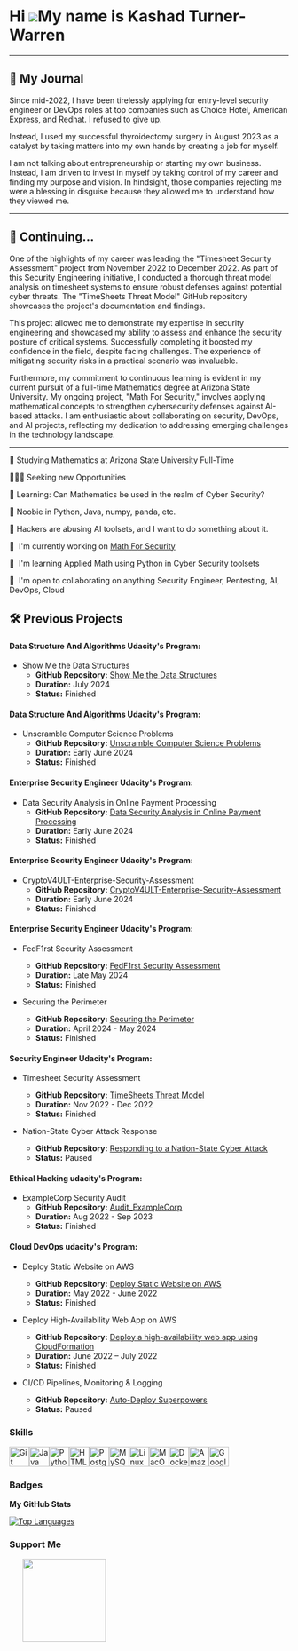  Hi ![](https://user-images.githubusercontent.com/18350557/176309783-0785949b-9127-417c-8b55-ab5a4333674e.gif)My name is Kashad Turner-Warren
============================================================================================================================================

-------
📖 My Journal
-------
Since mid-2022, I have been tirelessly applying for entry-level security engineer or DevOps roles at top companies such as Choice Hotel, American Express, and Redhat. I refused to give up.

Instead, I used my successful thyroidectomy surgery in August 2023 as a catalyst by taking matters into my own hands by creating a job for myself. 

I am not talking about entrepreneurship or starting my own business. Instead, I am driven to invest in myself by taking control of my career and finding my purpose and vision. In hindsight, those companies rejecting me were a blessing in disguise because they allowed me to understand how they viewed me.

-------
📖 Continuing...
-------

One of the highlights of my career was leading the "Timesheet Security Assessment" project from November 2022 to December 2022. As part of this Security Engineering initiative, I conducted a thorough threat model analysis on timesheet systems to ensure robust defenses against potential cyber threats. The "TimeSheets Threat Model" GitHub repository showcases the project's documentation and findings.

This project allowed me to demonstrate my expertise in security engineering and showcased my ability to assess and enhance the security posture of critical systems. Successfully completing it boosted my confidence in the field, despite facing challenges. The experience of mitigating security risks in a practical scenario was invaluable.

Furthermore, my commitment to continuous learning is evident in my current pursuit of a full-time Mathematics degree at Arizona State University. My ongoing project, "Math For Security," involves applying mathematical concepts to strengthen cybersecurity defenses against AI-based attacks. I am enthusiastic about collaborating on security, DevOps, and AI projects, reflecting my dedication to addressing emerging challenges in the technology landscape.

-------

🔭 Studying Mathematics at Arizona State University Full-Time

👨🏽‍💼 Seeking new Opportunities

🧠 Learning: Can Mathematics be used in the realm of Cyber Security? 

🌱 Noobie in Python, Java, numpy, panda, etc.

💁 Hackers are abusing AI toolsets, and I want to do something about it.

🚀  I'm currently working on [Math For Security](http://github.com/dreilly369/AppliedMathForSecurityBook)

🧠  I'm learning Applied Math using Python in Cyber Security toolsets

🤝  I'm open to collaborating on anything Security Engineer, Pentesting, AI, DevOps, Cloud

                    
 🛠️ Previous Projects
 -------
 
   #### Data Structure And Algorithms Udacity's Program: 
   - Show Me the Data Structures
      - **GitHub Repository:** [Show Me the Data Structures](https://github.com/krillavilla/Data_Structures_And_Algorithms/blob/main/Show_Me_The_Structures.md)
      - **Duration:** July 2024 
      - **Status:** Finished
 
   #### Data Structure And Algorithms Udacity's Program: 
   - Unscramble Computer Science Problems
      - **GitHub Repository:** [Unscramble Computer Science Problems](https://github.com/krillavilla/Data_Structures_And_Algorithms/blob/main/unscramble_cs_problems.md)
      - **Duration:** Early June 2024 
      - **Status:** Finished
 
   #### Enterprise Security Engineer Udacity's Program: 
   - Data Security Analysis in Online Payment Processing
      - **GitHub Repository:** [Data Security Analysis in Online Payment Processing](https://github.com/krillavilla/Data-Security-Analysis-in-Online-Payment-Processing/blob/main/README.md)
      - **Duration:** Early June 2024 
      - **Status:** Finished 

  #### Enterprise Security Engineer Udacity's Program: 
   - CryptoV4ULT-Enterprise-Security-Assessment
      - **GitHub Repository:** [CryptoV4ULT-Enterprise-Security-Assessment](https://github.com/krillavilla/CryptoV4ULT-Enterprise-Security-Assessment)
      - **Duration:** Early June 2024 
      - **Status:** Finished 
      
  #### Enterprise Security Engineer Udacity's Program: 
   - FedF1rst Security Assessment
      - **GitHub Repository:** [FedF1rst Security Assessment](https://github.com/krillavilla/FedF1rst-Security-Assessment)
      - **Duration:** Late May 2024 
      - **Status:** Finished
  
   - Securing the Perimeter
      - **GitHub Repository:** [Securing the Perimeter](https://github.com/krillavilla/Securing-the-Perimeter/tree/main)
      - **Duration:** April 2024 - May 2024
      - **Status:** Finished
 
  #### Security Engineer Udacity's Program:
   - Timesheet Security Assessment
      - **GitHub Repository:** [TimeSheets Threat Model](https://github.com/krillavilla/TimeSheets-Threat-Model)
      - **Duration:** Nov 2022 - Dec 2022
      - **Status:** Finished
     
   - Nation-State Cyber Attack Response
      - **GitHub Repository:** [Responding to a Nation-State Cyber Attack](https://github.com/krillavilla/Responding-to-a-Nation-State-Cyber-Attack-.git)
      - **Status:** Paused
      
  #### Ethical Hacking  udacity's Program:
   - ExampleCorp Security Audit
      - **GitHub Repository:** [Audit_ExampleCorp](https://github.com/krillavilla/Audit_ExampleCorp)
      - **Duration:** Aug 2022 - Sep 2023
      - **Status:** Finished

  #### Cloud DevOps  udacity's Program:
  - Deploy Static Website on AWS
    - **GitHub Repository:** [Deploy Static Website on AWS](https://github.com/krillavilla/Deploy-Static-Website-on-AWS)
    - **Duration:** May 2022 - June 2022
    - **Status:** Finished

  - Deploy High-Availability Web App on AWS
    - **GitHub Repository:** [Deploy a high-availability web app using CloudFormation](https://github.com/krillavilla/Deploy-a-high-availability-web-app-using-CloudFormation)
    - **Duration:** June 2022 – July 2022
    - **Status:** Finished
     
  - CI/CD Pipelines, Monitoring & Logging
    - **GitHub Repository:** [Auto-Deploy Superpowers](https://github.com/krillavilla/Give-Your-Application-Auto-Deploy-Superpowers)
    - **Status:** Paused

   ### Skills 
   <p align="left">
<a href="https://git-scm.com/" target="_blank" rel="noreferrer"><img src="https://raw.githubusercontent.com/danielcranney/readme-generator/main/public/icons/skills/git-colored.svg" width="36" height="36" alt="Git" /></a><a href="https://www.oracle.com/java/" target="_blank" rel="noreferrer"><img src="https://raw.githubusercontent.com/danielcranney/readme-generator/main/public/icons/skills/java-colored.svg" width="36" height="36" alt="Java" /></a><a href="https://www.python.org/" target="_blank" rel="noreferrer"><img src="https://raw.githubusercontent.com/danielcranney/readme-generator/main/public/icons/skills/python-colored.svg" width="36" height="36" alt="Python" /></a><a href="https://developer.mozilla.org/en-US/docs/Glossary/HTML5" target="_blank" rel="noreferrer"><img src="https://raw.githubusercontent.com/danielcranney/readme-generator/main/public/icons/skills/html5-colored.svg" width="36" height="36" alt="HTML5" /></a><a href="https://www.postgresql.org/" target="_blank" rel="noreferrer"><img src="https://raw.githubusercontent.com/danielcranney/readme-generator/main/public/icons/skills/postgresql-colored.svg" width="36" height="36" alt="PostgreSQL" /></a><a href="https://www.mysql.com/" target="_blank" rel="noreferrer"><img src="https://raw.githubusercontent.com/danielcranney/readme-generator/main/public/icons/skills/mysql-colored.svg" width="36" height="36" alt="MySQL" /></a><a href="https://www.linux.org" target="_blank" rel="noreferrer"><img src="https://raw.githubusercontent.com/danielcranney/readme-generator/main/public/icons/skills/linux-colored.svg" width="36" height="36" alt="Linux" /></a><a href="https://apple.com" target="_blank" rel="noreferrer"><img src="https://raw.githubusercontent.com/danielcranney/readme-generator/main/public/icons/skills/macos-colored.svg" width="36" height="36" alt="MacOS" /></a><a href="https://www.docker.com/" target="_blank" rel="noreferrer"><img src="https://raw.githubusercontent.com/danielcranney/readme-generator/main/public/icons/skills/docker-colored.svg" width="36" height="36" alt="Docker" /></a><a href="https://aws.amazon.com" target="_blank" rel="noreferrer"><img src="https://raw.githubusercontent.com/danielcranney/readme-generator/main/public/icons/skills/aws-colored.svg" width="36" height="36" alt="Amazon Web Services" /></a><a href="https://cloud.google.com/" target="_blank" rel="noreferrer"><img src="https://raw.githubusercontent.com/danielcranney/readme-generator/main/public/icons/skills/googlecloud-colored.svg" width="36" height="36" alt="Google Cloud" /></a>
                    </p>
    
### Badges

<b>My GitHub Stats</b>

<a href="https://github.com/krillavilla" align="left"><img src="https://github-readme-stats.vercel.app/api/top-langs/?username=krillavilla&langs_count=10&title_color=0891b2&text_color=ffffff&icon_color=0891b2&bg_color=1c1917&hide_border=true&locale=en&custom_title=Top%20%Languages" alt="Top Languages" /></a>

### Support Me

<ul style="list-style-type: none; margin: 0;">

<li style="display: inline-block; margin-right: 0.25rem;"><a href="https://www.buymeacoffee.com/krillavilla"><img src="https://cdn.buymeacoffee.com/buttons/v2/default-yellow.png" width="150"/></a></li>

</ul>
<!--
**krillavilla/krillavilla** is a ✨ _special_ ✨ repository because its `README.md` (this file) appears on your GitHub profile.

Here are some ideas to get you started:

- 🌱 I’m currently learning ...
- 👯 I’m looking to collaborate on ...
- 🤔 I’m looking for help with ...
- 💬 Ask me about ...
- 📫 How to reach me: ...
- 😄 Pronouns: ...
- ⚡ Fun fact: ...
-->
